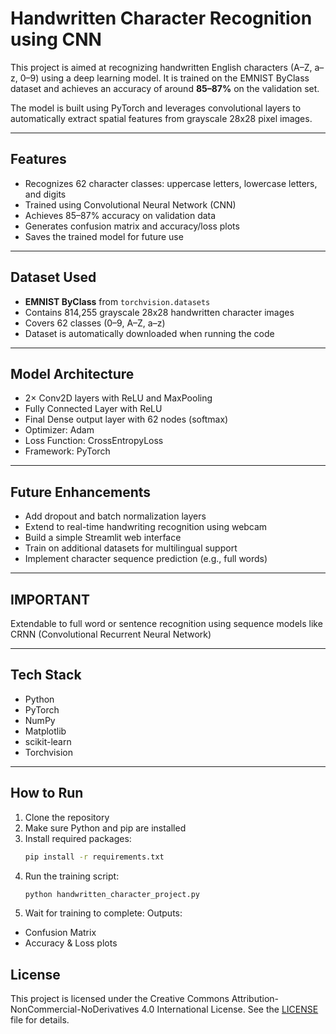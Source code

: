 # Handwritten Character Recognition using CNN

This project is aimed at recognizing handwritten English characters (A–Z, a–z, 0–9) using a deep learning model. It is trained on the EMNIST ByClass dataset and achieves an accuracy of around **85–87%** on the validation set.

The model is built using PyTorch and leverages convolutional layers to automatically extract spatial features from grayscale 28x28 pixel images.

---

## Features

- Recognizes 62 character classes: uppercase letters, lowercase letters, and digits  
- Trained using Convolutional Neural Network (CNN)  
- Achieves 85–87% accuracy on validation data  
- Generates confusion matrix and accuracy/loss plots  
- Saves the trained model for future use

---

## Dataset Used

- **EMNIST ByClass** from `torchvision.datasets`  
- Contains 814,255 grayscale 28x28 handwritten character images  
- Covers 62 classes (0–9, A–Z, a–z)  
- Dataset is automatically downloaded when running the code

---

## Model Architecture

- 2× Conv2D layers with ReLU and MaxPooling  
- Fully Connected Layer with ReLU  
- Final Dense output layer with 62 nodes (softmax)  
- Optimizer: Adam  
- Loss Function: CrossEntropyLoss  
- Framework: PyTorch

---

## Future Enhancements

- Add dropout and batch normalization layers  
- Extend to real-time handwriting recognition using webcam  
- Build a simple Streamlit web interface  
- Train on additional datasets for multilingual support  
- Implement character sequence prediction (e.g., full words)

---

## IMPORTANT
Extendable to full word or sentence recognition using sequence models like CRNN (Convolutional Recurrent Neural Network)

---

## Tech Stack

- Python  
- PyTorch  
- NumPy  
- Matplotlib  
- scikit-learn  
- Torchvision

---



## How to Run

1. Clone the repository  
2. Make sure Python and pip are installed  
3. Install required packages: 
   ```bash
   pip install -r requirements.txt
4. Run the training script:
   ```bash
   python handwritten_character_project.py
5. Wait for training to complete:
Outputs:
- Confusion Matrix
- Accuracy & Loss plots


## License
This project is licensed under the Creative Commons Attribution-NonCommercial-NoDerivatives 4.0 International License.
See the [LICENSE](LICENSE) file for details.
